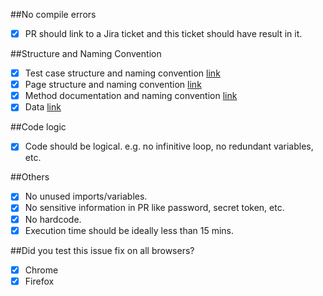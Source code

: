 ##No compile errors
- [x] PR should link to a Jira ticket and this ticket should have result in it.

##Structure and Naming Convention
- [x] Test case structure and naming convention [link](https://docs.google.com/document/d/1nsMAN1UW6Bhr48bo7f1PuG3XcNNh_0WdxLA53B1OlHM/edit#heading=h.leauwzid6ubq)
- [x] Page structure and naming convention [link](https://docs.google.com/document/d/1nsMAN1UW6Bhr48bo7f1PuG3XcNNh_0WdxLA53B1OlHM/edit#heading=h.iuyqygsylo8q)
- [x] Method documentation and naming convention [link](https://docs.google.com/document/d/1nsMAN1UW6Bhr48bo7f1PuG3XcNNh_0WdxLA53B1OlHM/edit#heading=h.9vtp6n1hs399)
- [x] Data [link](https://docs.google.com/document/d/1nsMAN1UW6Bhr48bo7f1PuG3XcNNh_0WdxLA53B1OlHM/edit#heading=h.ksvnk0i53au8)

##Code logic
- [x] Code should be logical. e.g. no infinitive loop, no redundant variables, etc.

##Others
- [x] No unused imports/variables.
- [x] No sensitive information in PR like password, secret token, etc.
- [x] No hardcode.
- [x] Execution time should be ideally less than 15 mins.

##Did you test this issue fix on all browsers?
- [x] Chrome
- [x] Firefox
